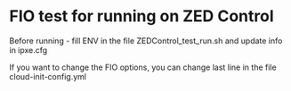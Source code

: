 # FIO test for running on ZED Control

Before running - fill ENV in the file ZEDControl_test_run.sh and update info in ipxe.cfg

If you want to change the FIO options, you can change last line in the file cloud-init-config.yml
